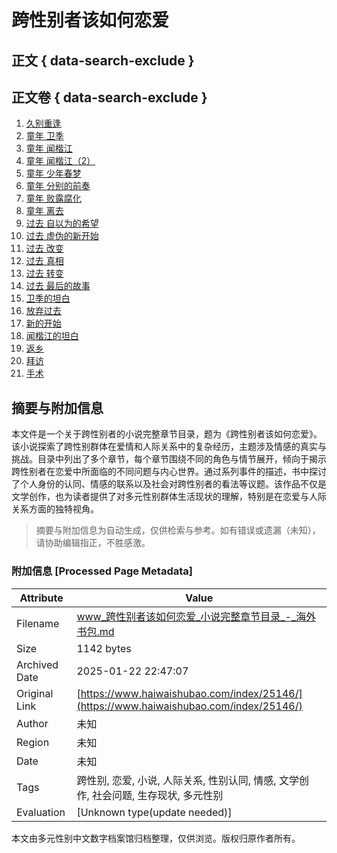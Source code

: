 # 跨性别者该如何恋爱

## 正文 { data-search-exclude }


## 正文卷 { data-search-exclude }

1.  [久别重逢](/book/25146/1466190.html)
2.  [童年 卫季](/book/25146/1466191.html)
3.  [童年 闻楷江](/book/25146/1466192.html)
4.  [童年 闻楷江（2）](/book/25146/1466193.html)
5.  [童年 少年春梦](/book/25146/1466194.html)
6.  [童年 分别的前奏](/book/25146/1466195.html)
7.  [童年 败露腐化](/book/25146/1466196.html)
8.  [童年 离去](/book/25146/1466197.html)
9.  [过去 自以为的希望](/book/25146/1466198.html)
10.  [过去 虚伪的新开始](/book/25146/1466199.html)
11.  [过去 改变](/book/25146/1466200.html)
12.  [过去 真相](/book/25146/1466201.html)
13.  [过去 转变](/book/25146/1466202.html)
14.  [过去 最后的故事](/book/25146/1466203.html)
15.  [卫季的坦白](/book/25146/1466204.html)
16.  [放弃过去](/book/25146/1466205.html)
17.  [新的开始](/book/25146/1466206.html)
18.  [闻楷江的坦白](/book/25146/1466207.html)
19.  [返乡](/book/25146/1466208.html)
20.  [拜访](/book/25146/1466209.html)
21.  [手术](/book/25146/1466210.html)
<!-- tcd_original_link https://www.haiwaishubao.com/index/25146/ -->


## 摘要与附加信息

<!-- tcd_abstract -->
本文件是一个关于跨性别者的小说完整章节目录，题为《跨性别者该如何恋爱》。该小说探索了跨性别群体在爱情和人际关系中的复杂经历，主题涉及情感的真实与挑战。目录中列出了多个章节，每个章节围绕不同的角色与情节展开，倾向于揭示跨性别者在恋爱中所面临的不同问题与内心世界。通过系列事件的描述，书中探讨了个人身份的认同、情感的联系以及社会对跨性别者的看法等议题。该作品不仅是文学创作，也为读者提供了对多元性别群体生活现状的理解，特别是在恋爱与人际关系方面的独特视角。
<!-- tcd_abstract_end -->

> 摘要与附加信息为自动生成，仅供检索与参考。如有错误或遗漏（未知），请协助编辑指正，不胜感激。

### 附加信息 [Processed Page Metadata]

| Attribute       | Value                                  |
|-----------------|----------------------------------------|
| Filename        | www_跨性别者该如何恋爱_小说完整章节目录_-_海外书包.md                             |
| Size            | 1142 bytes                           |
| Archived Date   | 2025-01-22 22:47:07                             |
| Original Link   | [https://www.haiwaishubao.com/index/25146/](https://www.haiwaishubao.com/index/25146/)                       |
| Author          | 未知                               |
| Region          | 未知                               |
| Date            | 未知                                 |
| Tags            | 跨性别, 恋爱, 小说, 人际关系, 性别认同, 情感, 文学创作, 社会问题, 生存现状, 多元性别                                 |
| Evaluation            | [Unknown type(update needed)]                                 |
<!-- tcd_table_end -->

本文由多元性别中文数字档案馆归档整理，仅供浏览。版权归原作者所有。
